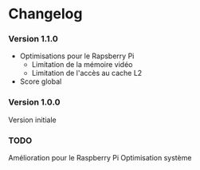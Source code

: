 # Changelog

### Version 1.1.0
* Optimisations pour le Rapsberry Pi
  * Limitation de la mémoire vidéo
  * Limitation de l'accès au cache L2
* Score global

### Version 1.0.0
Version initiale

### TODO
Amélioration pour le Raspberry Pi
Optimisation système
